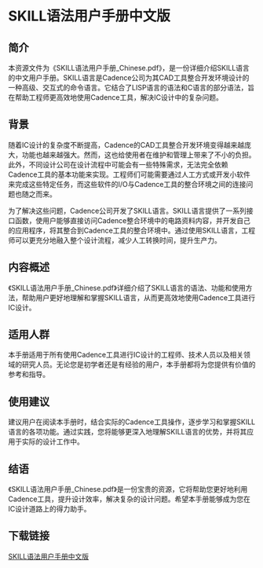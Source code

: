 # SKILL语法用户手册中文版

## 简介

本资源文件为《SKILL语法用户手册_Chinese.pdf》，是一份详细介绍SKILL语言的中文用户手册。SKILL语言是Cadence公司为其CAD工具整合开发环境设计的一种高级、交互式的命令语言。它结合了LISP语言的语法和C语言的部分语法，旨在帮助工程师更高效地使用Cadence工具，解决IC设计中的复杂问题。

## 背景

随着IC设计的复杂度不断提高，Cadence的CAD工具整合开发环境变得越来越庞大，功能也越来越强大。然而，这也给使用者在维护和管理上带来了不小的负担。此外，不同设计公司在设计流程中可能会有一些特殊需求，无法完全依赖Cadence工具的基本功能来实现。工程师们可能需要通过人工方式或开发小软件来完成这些特定任务，而这些软件的I/O与Cadence工具的整合环境之间的连接问题也随之而来。

为了解决这些问题，Cadence公司开发了SKILL语言。SKILL语言提供了一系列接口函数，使用户能够直接访问Cadence整合环境中的电路资料内容，并开发自己的应用程序，将其整合到Cadence工具的整合环境中。通过使用SKILL语言，工程师可以更充分地融入整个设计流程，减少人工转换时间，提升生产力。

## 内容概述

《SKILL语法用户手册_Chinese.pdf》详细介绍了SKILL语言的语法、功能和使用方法，帮助用户更好地理解和掌握SKILL语言，从而更高效地使用Cadence工具进行IC设计。

## 适用人群

本手册适用于所有使用Cadence工具进行IC设计的工程师、技术人员以及相关领域的研究人员。无论您是初学者还是有经验的用户，本手册都将为您提供有价值的参考和指导。

## 使用建议

建议用户在阅读本手册时，结合实际的Cadence工具操作，逐步学习和掌握SKILL语言的各项功能。通过实践，您将能够更深入地理解SKILL语言的优势，并将其应用于实际的设计工作中。

## 结语

《SKILL语法用户手册_Chinese.pdf》是一份宝贵的资源，它将帮助您更好地利用Cadence工具，提升设计效率，解决复杂的设计问题。希望本手册能够成为您在IC设计道路上的得力助手。

## 下载链接

[SKILL语法用户手册中文版](https://pan.quark.cn/s/ac8a9af8c7bb)